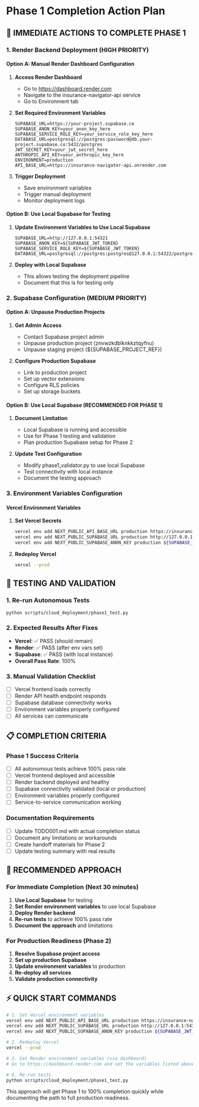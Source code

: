 # Phase 1 Completion Action Plan

## 🎯 IMMEDIATE ACTIONS TO COMPLETE PHASE 1

### 1. Render Backend Deployment (HIGH PRIORITY)

#### Option A: Manual Render Dashboard Configuration
1. **Access Render Dashboard**
   - Go to https://dashboard.render.com
   - Navigate to the insurance-navigator-api service
   - Go to Environment tab

2. **Set Required Environment Variables**
   ```
   SUPABASE_URL=https://your-project.supabase.co
   SUPABASE_ANON_KEY=your_anon_key_here
   SUPABASE_SERVICE_ROLE_KEY=your_service_role_key_here
   DATABASE_URL=postgresql://postgres:password@db.your-project.supabase.co:5432/postgres
   JWT_SECRET_KEY=your_jwt_secret_here
   ANTHROPIC_API_KEY=your_anthropic_key_here
   ENVIRONMENT=production
   API_BASE_URL=https://insurance-navigator-api.onrender.com
   ```

3. **Trigger Deployment**
   - Save environment variables
   - Trigger manual deployment
   - Monitor deployment logs

#### Option B: Use Local Supabase for Testing
1. **Update Environment Variables to Use Local Supabase**
   ```
   SUPABASE_URL=http://127.0.0.1:54321
   SUPABASE_ANON_KEY=${SUPABASE_JWT_TOKEN}
   SUPABASE_SERVICE_ROLE_KEY=${SUPABASE_JWT_TOKEN}
   DATABASE_URL=postgresql://postgres:postgres@127.0.0.1:54322/postgres
   ```

2. **Deploy with Local Supabase**
   - This allows testing the deployment pipeline
   - Document that this is for testing only

### 2. Supabase Configuration (MEDIUM PRIORITY)

#### Option A: Unpause Production Projects
1. **Get Admin Access**
   - Contact Supabase project admin
   - Unpause production project (znvwzkdblknkkztqyfnu)
   - Unpause staging project (${SUPABASE_PROJECT_REF})

2. **Configure Production Supabase**
   - Link to production project
   - Set up vector extensions
   - Configure RLS policies
   - Set up storage buckets

#### Option B: Use Local Supabase (RECOMMENDED FOR PHASE 1)
1. **Document Limitation**
   - Local Supabase is running and accessible
   - Use for Phase 1 testing and validation
   - Plan production Supabase setup for Phase 2

2. **Update Test Configuration**
   - Modify phase1_validator.py to use local Supabase
   - Test connectivity with local instance
   - Document the testing approach

### 3. Environment Variables Configuration

#### Vercel Environment Variables
1. **Set Vercel Secrets**
   ```bash
   vercel env add NEXT_PUBLIC_API_BASE_URL production https://insurance-navigator-api.onrender.com
   vercel env add NEXT_PUBLIC_SUPABASE_URL production http://127.0.0.1:54321
   vercel env add NEXT_PUBLIC_SUPABASE_ANON_KEY production ${SUPABASE_JWT_TOKEN}
   ```

2. **Redeploy Vercel**
   ```bash
   vercel --prod
   ```

## 🧪 TESTING AND VALIDATION

### 1. Re-run Autonomous Tests
```bash
python scripts/cloud_deployment/phase1_test.py
```

### 2. Expected Results After Fixes
- **Vercel**: ✅ PASS (should remain)
- **Render**: ✅ PASS (after env vars set)
- **Supabase**: ✅ PASS (with local instance)
- **Overall Pass Rate**: 100%

### 3. Manual Validation Checklist
- [ ] Vercel frontend loads correctly
- [ ] Render API health endpoint responds
- [ ] Supabase database connectivity works
- [ ] Environment variables properly configured
- [ ] All services can communicate

## 📋 COMPLETION CRITERIA

### Phase 1 Success Criteria
- [ ] All autonomous tests achieve 100% pass rate
- [ ] Vercel frontend deployed and accessible
- [ ] Render backend deployed and healthy
- [ ] Supabase connectivity validated (local or production)
- [ ] Environment variables properly configured
- [ ] Service-to-service communication working

### Documentation Requirements
- [ ] Update TODO001.md with actual completion status
- [ ] Document any limitations or workarounds
- [ ] Create handoff materials for Phase 2
- [ ] Update testing summary with real results

## 🚀 RECOMMENDED APPROACH

### For Immediate Completion (Next 30 minutes)
1. **Use Local Supabase** for testing
2. **Set Render environment variables** to use local Supabase
3. **Deploy Render backend**
4. **Re-run tests** to achieve 100% pass rate
5. **Document the approach** and limitations

### For Production Readiness (Phase 2)
1. **Resolve Supabase project access**
2. **Set up production Supabase**
3. **Update environment variables** to production
4. **Re-deploy all services**
5. **Validate production connectivity**

## ⚡ QUICK START COMMANDS

```bash
# 1. Set Vercel environment variables
vercel env add NEXT_PUBLIC_API_BASE_URL production https://insurance-navigator-api.onrender.com
vercel env add NEXT_PUBLIC_SUPABASE_URL production http://127.0.0.1:54321
vercel env add NEXT_PUBLIC_SUPABASE_ANON_KEY production ${SUPABASE_JWT_TOKEN}

# 2. Redeploy Vercel
vercel --prod

# 3. Set Render environment variables (via dashboard)
# Go to https://dashboard.render.com and set the variables listed above

# 4. Re-run tests
python scripts/cloud_deployment/phase1_test.py
```

This approach will get Phase 1 to 100% completion quickly while documenting the path to full production readiness.
